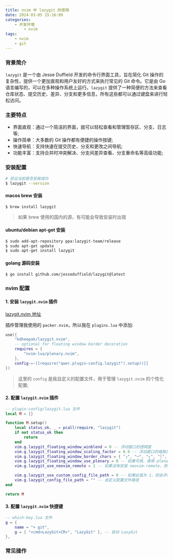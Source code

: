 ```yaml
---
title: nvim 中 lazygit 的使用
date: 2024-03-05 15:16:09
categories:
    - 开发环境
        - nvim
tags:
    - nvim
    - git
---
```


### 背景简介

`lazygit` 是一个由 Jesse Duffield 开发的命令行界面工具，旨在简化 Git 操作的复杂性，提供一个更加直观和用户友好的方式来执行常见的 Git 命令。它是由 Go 语言编写的，可以在多种操作系统上运行。`lazygit` 提供了一种简便的方法来查看仓库状态、提交历史、差异、分支和更多信息，所有这些都可以通过键盘来进行轻松访问。

### 主要特点

- 界面直观：通过一个简洁的界面，就可以轻松查看和管理暂存区、分支、日志等;
- 操作简单：大多数的 Git 操作都有便捷的操作按键;
- 快速导航：支持快速在提交历史、分支和更改之间导航;
- 功能丰富：支持合并时冲突解决、分支间差异查看、分支重命名等高级功能;

### 安装配置

```bash
# 验证当前是否安装成功
$ lazygit --version
```

#### macos brew 安装

```bash
$ brew install lazygit
```
> 如果 brew 使用的国内的源，有可能会导致安装时出错


#### ubuntu/debian apt-get 安装

```bash
$ sudo add-apt-repository ppa:lazygit-team/release
$ sudo apt-get update
$ sudo apt-get install lazygit
```

#### golang 源码安装

```bash
$ go install github.com/jesseduffield/lazygit@latest
```

### nvim 配置

#### 1. 安装 `lazygit.nvim` 插件
[lazygit.nvim 地址](https://github.com/kdheepak/lazygit.nvim)

插件管理我使用的 `packer.nvim`，所以我在 `plugins.lua` 中添加:

```lua
use({
    "kdheepak/lazygit.nvim",
    -- optional for floating window border decoration
    requires = {
        "nvim-lua/plenary.nvim",
    },
    config⋅=⋅[[require("qwer.plugin-config.lazygit").setup()]]
})
```

> 这里的 `config` 是我自定义的配置文件，用于管理 `lazygit.nvim` 的个性化配置;

#### 2. 配置 `lazygit.nvim` 插件

```lua
-- plugin-config/lazygit.lua 文件
local M = {}

function M.setup()
	local status_ok, _ = pcall(require, "lazygit")
	if not status_ok then
		return
	end
	vim.g.lazygit_floating_window_winblend = 0 -- 浮动窗口的透明度
	vim.g.lazygit_floating_window_scaling_factor = 0.9 -- 浮动窗口的缩放比例
	vim.g.lazygit_floating_window_border_chars = { "╭", "─", "╮", "│", "╯", "─", "╰", "│" } -- 自定义 lazygit 弹出窗口边框字符
	vim.g.lazygit_floating_window_use_plenary = 0 -- 如果可用，使用 plenary.nvim 来管理浮动窗口
	vim.g.lazygit_use_neovim_remote = 1 -- 如果没有安装 neovim-remote，则回退到 0

	vim.g.lazygit_use_custom_config_file_path = 0 -- 如果此值为 1，则会评估配置文件路径
	vim.g.lazygit_config_file_path = "" -- 自定义配置文件路径
end

return M
```

#### 3. 配置 `lazygit.nvim` 快捷键

```lua
-- which-key.lua 文件
g = {
    name = "+ git",
    g = { "<cmd>LazyGit<CR>", "LazyGit" }, -- 启动 LazyGit
},
```

### 常见操作

